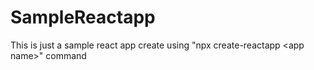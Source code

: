 # SampleReactapp
This is just a sample react app create using "npx create-reactapp &lt;app name>" command

